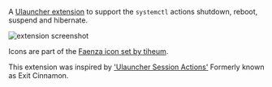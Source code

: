 A [Ulauncher extension](https://ext.ulauncher.io/-/github-leinardi-ulauncher-systemctl) to support the `systemctl` actions shutdown, reboot, suspend and hibernate.

![extension screenshot](https://i.imgur.com/GzKu8pp.png)

Icons are part of the [Faenza icon set by tiheum](https://tiheum.deviantart.com/art/Faenza-Icons-173323228).

This extension was inspired by ['Ulauncher Session Actions'](https://github.com/seqizz/ulauncher-session-actions) Formerly known as Exit Cinnamon.
